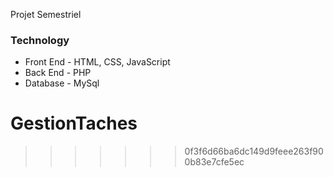 Projet Semestriel

### Technology 
* Front End - HTML, CSS, JavaScript
* Back End - PHP
* Database - MySql
# GestionTaches
>>>>>>> 0f3f6d66ba6dc149d9feee263f900b83e7cfe5ec
